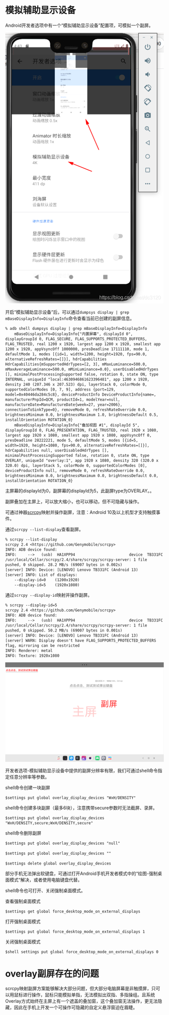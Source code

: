 # 模拟辅助显示设备

Android开发者选项中有一个“模拟辅助显示设备”配置项，可模拟一个副屏。

![](img/开启模拟辅助显示设备.png)

开启“模拟辅助显示设备”后，可以通过`dumpsys display | grep mBaseDisplayInfo=DisplayInfo`命令查看当前已创建的副屏信息。

```shell
% adb shell dumpsys display | grep mBaseDisplayInfo=DisplayInfo
    mBaseDisplayInfo=DisplayInfo{"内置屏幕", displayId 0", displayGroupId 0, FLAG_SECURE, FLAG_SUPPORTS_PROTECTED_BUFFERS, FLAG_TRUSTED, real 1200 x 1920, largest app 1200 x 1920, smallest app 1200 x 1920, appVsyncOff 1000000, presDeadline 17111110, mode 1, defaultMode 1, modes [{id=1, width=1200, height=1920, fps=90.0, alternativeRefreshRates=[]}], hdrCapabilities HdrCapabilities{mSupportedHdrTypes=[2, 3], mMaxLuminance=500.0, mMaxAverageLuminance=500.0, mMinLuminance=0.0}, userDisabledHdrTypes [], minimalPostProcessingSupported false, rotation 0, state ON, type INTERNAL, uniqueId "local:4630946861623396481", app 1200 x 1920, density 240 (207.346 x 207.523) dpi, layerStack 0, colorMode 0, supportedColorModes [0, 7, 9], address {port=129, model=0x40446da284c5c8}, deviceProductInfo DeviceProductInfo{name=, manufacturerPnpId=QCM, productId=1, modelYear=null, manufactureDate=ManufactureDate{week=27, year=2006}, connectionToSinkType=0}, removeMode 0, refreshRateOverride 0.0, brightnessMinimum 0.0, brightnessMaximum 1.0, brightnessDefault 0.5, installOrientation ROTATION_0}
    mBaseDisplayInfo=DisplayInfo{"叠加视图 #1", displayId 5", displayGroupId 0, FLAG_PRESENTATION, FLAG_TRUSTED, real 1920 x 1080, largest app 1920 x 1080, smallest app 1920 x 1080, appVsyncOff 0, presDeadline 28222221, mode 5, defaultMode 5, modes [{id=5, width=1920, height=1080, fps=90.0, alternativeRefreshRates=[]}], hdrCapabilities null, userDisabledHdrTypes [], minimalPostProcessingSupported false, rotation 0, state ON, type OVERLAY, uniqueId "overlay:1", app 1920 x 1080, density 320 (320.0 x 320.0) dpi, layerStack 5, colorMode 0, supportedColorModes [0], deviceProductInfo null, removeMode 0, refreshRateOverride 0.0, brightnessMinimum 0.0, brightnessMaximum 0.0, brightnessDefault 0.0, installOrientation ROTATION_0}
```

主屏幕的displayId为0，副屏幕的displayId为5，此副屏type为OVERLAY。。

副屏叠加在主屏上，可以放大缩小，也可以移动，但不可隐藏与操作。

可通过神器[scrcpy](https://github.com/Genymobile/scrcpy)映射并操作副屏，注意：Android 10及以上机型才支持触摸事件。

通过`scrcpy --list-display`查看副屏。

```shell
% scrcpy --list-display
scrcpy 2.4 <https://github.com/Genymobile/scrcpy>
INFO: ADB device found:
INFO:     -->   (usb)  HA1XPP94                        device  TB331FC
/usr/local/Cellar/scrcpy/2.4/share/scrcpy/scrcpy-server: 1 file pushed, 0 skipped. 28.2 MB/s (69007 bytes in 0.002s)
[server] INFO: Device: [LENOVO] Lenovo TB331FC (Android 13)
[server] INFO: List of displays:
    --display-id=0    (1200x1920)
    --display-id=5    (1920x1080)
```

通过`scrcpy --display-id`映射并操作副屏。

```shell
% scrcpy --display-id=5
scrcpy 2.4 <https://github.com/Genymobile/scrcpy>
INFO: ADB device found:
INFO:     -->   (usb)  HA1XPP94                        device  TB331FC
/usr/local/Cellar/scrcpy/2.4/share/scrcpy/scrcpy-server: 1 file pushed, 0 skipped. 50.2 MB/s (69007 bytes in 0.001s)
[server] INFO: Device: [LENOVO] Lenovo TB331FC (Android 13)
[server] WARN: Display doesn't have FLAG_SUPPORTS_PROTECTED_BUFFERS flag, mirroring can be restricted
INFO: Renderer: metal
INFO: Texture: 1920x1080
```

![](img/模拟辅助显示设备显示.png)

开发者选项-模拟辅助显示设备中提供的副屏分辨率有限，我们可通过shell命令指定任意分辨率等参数。

shell命令创建一块副屏

```shell
$settings put global overlay_display_devices "WxH/DENSITY"
```

shell命令创建多块副屏（最多6块），注意携带secure参数时无法截屏、录屏。

```shell
$settings put global overlay_display_devices "WxH/DENSITY,secure;WxH/DENSITY,secure"
```

shell命令删除副屏

```shell
$settings put global overlay_display_devices "null"

$settings put global overlay_display_devices ""

$settings delete global overlay_display_devices
```

部分手机无法弹出软键盘，可通过打开Android手机开发者模式中的“绘图-强制桌面模式“解决，或者使用电脑键盘代替。

shell命令也可打开、关闭强制桌面模式。

查看强制桌面模式

```shell
$settings get global force_desktop_mode_on_external_displays
```

打开强制桌面模式

```shell
$settings put global force_desktop_mode_on_external_displays 1
```

关闭强制桌面模式

```shell
$shell settings put global force_desktop_mode_on_external_displays 0
```

# overlay副屏存在的问题

scrcpy映射副屏方案能够解决大部分问题，但大部分电脑屏幕是非触摸屏，只可以用鼠标进行操作，鼠标只能模拟单指，无法模拟出双指、多指操组。且系统Overlay方式始终在主屏上有一个遮盖的叠加窗，这个叠加窗无法操作，更无法隐藏，因此在手机上开发一个可操作可隐藏的自定义悬浮窗迫在眉睫。
